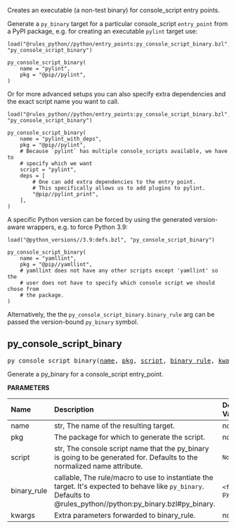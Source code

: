 <!-- Generated with Stardoc: http://skydoc.bazel.build -->


Creates an executable (a non-test binary) for console_script entry points.

Generate a `py_binary` target for a particular console_script `entry_point` from a PyPI package, e.g. for creating an executable `pylint` target use:
```starlark
load("@rules_python//python/entry_points:py_console_script_binary.bzl", "py_console_script_binary")

py_console_script_binary(
    name = "pylint",
    pkg = "@pip//pylint",
)
```

Or for more advanced setups you can also specify extra dependencies and the exact script name you want to call.
```starlark
load("@rules_python//python/entry_points:py_console_script_binary.bzl", "py_console_script_binary")

py_console_script_binary(
    name = "pylint_with_deps",
    pkg = "@pip//pylint",
    # Because `pylint` has multiple console_scripts available, we have to
    # specify which we want
    script = "pylint",
    deps = [
        # One can add extra dependencies to the entry point.
        # This specifically allows us to add plugins to pylint.
        "@pip//pylint_print",
    ],
)
```

A specific Python version can be forced by using the generated version-aware
wrappers, e.g. to force Python 3.9:
```starlark
load("@python_versions//3.9:defs.bzl", "py_console_script_binary")

py_console_script_binary(
    name = "yamllint",
    pkg = "@pip//yamllint",
    # yamllint does not have any other scripts except 'yamllint' so the
    # user does not have to specify which console script we should chose from
    # the package.
)
```

Alternatively, the the `py_console_script_binary.binary_rule` arg can be passed
the version-bound `py_binary` symbol.


<a id="py_console_script_binary"></a>

## py_console_script_binary

<pre>
py_console_script_binary(<a href="#py_console_script_binary-name">name</a>, <a href="#py_console_script_binary-pkg">pkg</a>, <a href="#py_console_script_binary-script">script</a>, <a href="#py_console_script_binary-binary_rule">binary_rule</a>, <a href="#py_console_script_binary-kwargs">kwargs</a>)
</pre>

Generate a py_binary for a console_script entry_point.

**PARAMETERS**


| Name  | Description | Default Value |
| :------------- | :------------- | :------------- |
| <a id="py_console_script_binary-name"></a>name |  str, The name of the resulting target.   |  none |
| <a id="py_console_script_binary-pkg"></a>pkg |  The package for which to generate the script.   |  none |
| <a id="py_console_script_binary-script"></a>script |  str, The console script name that the py_binary is going to be generated for. Defaults to the normalized name attribute.   |  <code>None</code> |
| <a id="py_console_script_binary-binary_rule"></a>binary_rule |  callable, The rule/macro to use to instantiate the target. It's expected to behave like <code>py_binary</code>. Defaults to @rules_python//python:py_binary.bzl#py_binary.   |  <code>&lt;function py_binary&gt;</code> |
| <a id="py_console_script_binary-kwargs"></a>kwargs |  Extra parameters forwarded to binary_rule.   |  none |


